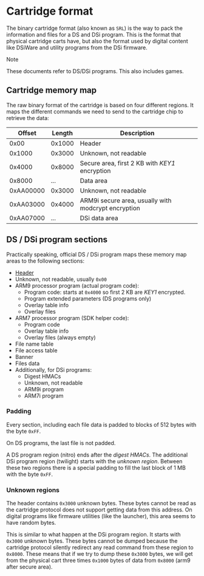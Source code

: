# Cartridge format

The binary cartridge format (also known as `SRL`) is the way to pack the
information and files for a DS and DSi program. This is the format that physical
cartridge carts have, but also the format used by digital content like DSiWare
and utility programs from the DSi firmware.

> [!NOTE]  
> These documents refer to DS/DSi programs. This also includes games.

## Cartridge memory map

The raw binary format of the cartridge is based on four different regions. It
maps the different commands we need to send to the cartridge chip to retrieve
the data:

| Offset    | Length | Description                                         |
| --------- | ------ | --------------------------------------------------- |
| 0x00      | 0x1000 | Header                                              |
| 0x1000    | 0x3000 | Unknown, not readable                               |
| 0x4000    | 0x8000 | Secure area, first 2 KB with _KEY1_ encryption      |
| 0x8000    | ...    | Data area                                           |
| 0xAA00000 | 0x3000 | Unknown, not readable                               |
| 0xAA03000 | 0x4000 | ARM9i secure area, usually with modcrypt encryption |
| 0xAA07000 | ...    | DSi data area                                       |

## DS / DSi program sections

Practically speaking, official DS / DSi program maps these memory map areas to
the following sections:

- [Header](header.md)
- Unknown, not readable, usually `0x00`
- ARM9 processor program (actual program code):
  - Program code: starts at `0x4000` so first 2 KB are _KEY1_ encrypted.
  - Program extended parameters (DS programs only)
  - Overlay table info
  - Overlay files
- ARM7 processor program (SDK helper code):
  - Program code
  - Overlay table info
  - Overlay files (always empty)
- File name table
- File access table
- Banner
- Files data
- Additionally, for DSi programs:
  - Digest HMACs
  - Unknown, not readable
  - ARM9i program
  - ARM7i program

### Padding

Every section, including each file data is padded to blocks of 512 bytes with
the byte `0xFF`.

On DS programs, the last file is not padded.

A DS program region (nitro) ends after the _digest HMACs_. The additional DSi
program region (twilight) starts with the _unknown region_. Between these two
regions there is a special padding to fill the last block of 1 MB with the byte
`0xFF`.

### Unknown regions

The header contains `0x3000` unknown bytes. These bytes cannot be read as the
cartridge protocol does not support getting data from this address. On digital
programs like firmware utilities (like the launcher), this area seems to have
random bytes.

This is similar to what happen at the DSi program region. It starts with
`0x3000` unknown bytes. These bytes cannot be dumped because the cartridge
protocol silently redirect any read command from these region to `0x8000`. These
means that if we try to dump these `0x3000` bytes, we will get from the physical
cart three times `0x1000` bytes of data from `0x8000` (arm9 after secure area).
